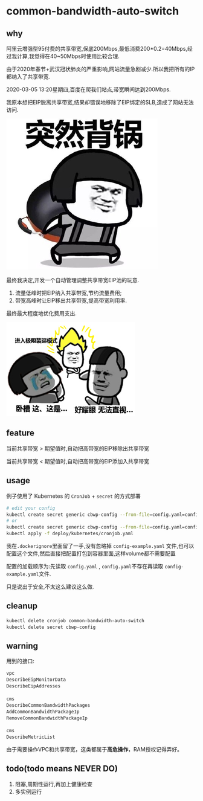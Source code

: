 # common-bandwidth-auto-switch

## why

阿里云增强型95付费的共享带宽,保底200Mbps,最低消费200*0.2=40Mbps,经过我计算,我觉得在40~50Mbps时使用比较合理.

由于2020年春节+武汉冠状肺炎的严重影响,网站流量急剧减少.所以我把所有的IP都纳入了共享带宽.

2020-03-05 13:20星期四,百度在爬我们站点,带宽瞬间达到200Mbps.

我原本想把EIP脱离共享带宽,结果却错误地移除了EIP绑定的SLB,造成了网站无法访问.

![](/img/guo.jpg)

最终我决定,开发一个自动管理调整共享带宽EIP池的玩意.

1. 流量低峰时把EIP纳入共享带宽,节约流量费用;
1. 带宽高峰时让EIP移出共享带宽,提高带宽利用率.

最终最大程度地优化费用支出.

![](/img/b.jpg)

## feature

当前共享带宽 > 期望值时,自动把高带宽的EIP移除出共享带宽

当前共享带宽 < 期望值时,自动把高带宽的EIP添加入共享带宽

## usage

例子使用了 Kubernetes 的 `CronJob` + `secret` 的方式部署

```bash
# edit your config
kubectl create secret generic cbwp-config --from-file=config.yaml=config-example.yaml
# or
kubectl create secret generic cbwp-config --from-file=config.yaml=config.yaml
kubectl apply -f deploy/kubernetes/cronjob.yaml
```

我在`.dockerignore`里面留了一手,没有忽略掉 `config-example.yaml` 文件,也可以配置这个文件,然后直接把配置打包到容器里面,这样volume都不需要配置

配置的加载顺序为:先读取 `config.yaml` , `config.yaml`不存在再读取 `config-example.yaml`文件.

只是说出于安全,不太这么建议这么做.

## cleanup

```bash
kubectl delete cronjob common-bandwidth-auto-switch
kubectl delete secret cbwp-config
```

## warning

用到的接口:

```bash
vpc
DescribeEipMonitorData
DescribeEipAddresses

cms
DescribeCommonBandwidthPackages
AddCommonBandwidthPackageIp
RemoveCommonBandwidthPackageIp

cms
DescribeMetricList
```

由于需要操作VPC和共享带宽，这类都属于**高危操作**，RAM授权记得弄好。

## todo(todo means NEVER DO)

1. 阻塞,周期性运行,再加上健康检查
1. 多实例运行